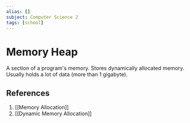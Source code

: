 ```yaml
---
alias: []
subject: Computer Science 2
tags: [school]
---
```

# Memory Heap


A section of a program's memory. Stores dynamically allocated memory. Usually holds a lot of data (more than 1 gigabyte).

## References
1. [[Memory Allocation]]
2. [[Dynamic Memory Allocation]]